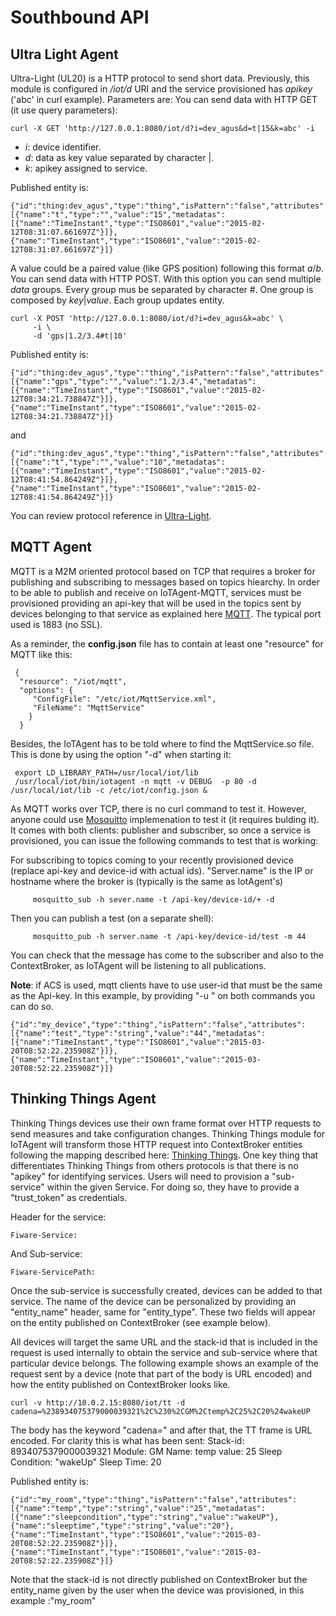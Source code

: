 # Southbound API
## Ultra Light Agent ###
Ultra-Light (UL20) is a HTTP protocol to send short data.
Previously, this module is configured in _/iot/d_ URI and the service provisioned has _apikey_ ('abc' in curl example). Parameters are:
You can send data with HTTP GET (it use query parameters):
```
curl -X GET 'http://127.0.0.1:8080/iot/d?i=dev_agus&d=t|15&k=abc' -i
```
- _i_: device identifier.
- _d_: data as key value separated by character |.
- _k_: apikey assigned to service.

Published entity is:
```
{"id":"thing:dev_agus","type":"thing","isPattern":"false","attributes":[{"name":"t","type":"","value":"15","metadatas":[{"name":"TimeInstant","type":"ISO8601","value":"2015-02-12T08:31:07.661697Z"}]},{"name":"TimeInstant","type":"ISO8601","value":"2015-02-12T08:31:07.661697Z"}]}
```

A value could be a paired value (like GPS position) following this format _a_/_b_.
You can send data with HTTP POST. With this option you can send multiple _data_ groups. Every group mus be separated by character #. One group is composed by _key_|_value_. Each group updates entity.
```
curl -X POST 'http://127.0.0.1:8080/iot/d?i=dev_agus&k=abc' \
     -i \
     -d 'gps|1.2/3.4#t|10'

```
Published entity is:
```
{"id":"thing:dev_agus","type":"thing","isPattern":"false","attributes":[{"name":"gps","type":"","value":"1.2/3.4","metadatas":[{"name":"TimeInstant","type":"ISO8601","value":"2015-02-12T08:34:21.738847Z"}]},{"name":"TimeInstant","type":"ISO8601","value":"2015-02-12T08:34:21.738847Z"}]}
```
and
```
{"id":"thing:dev_agus","type":"thing","isPattern":"false","attributes":[{"name":"t","type":"","value":"10","metadatas":[{"name":"TimeInstant","type":"ISO8601","value":"2015-02-12T08:41:54.864249Z"}]},{"name":"TimeInstant","type":"ISO8601","value":"2015-02-12T08:41:54.864249Z"}]}
```

You can review protocol reference in [Ultra-Light](UL20_protocol.md).

## MQTT Agent ###

MQTT is a M2M oriented protocol based on TCP that requires a broker for publishing and subscribing to messages based on topics hiearchy. In order to be able to publish and receive on IoTAgent-MQTT, services must be provisioned providing an api-key that will be used in the topics sent by devices belonging to that service as explained here [MQTT](MQTT_protocol.md). The typical port used is 1883 (no SSL).  

As a reminder, the __config.json__ file has to contain at least one "resource" for MQTT like this:

     {
      "resource": "/iot/mqtt",
      "options": {
         "ConfigFile": "/etc/iot/MqttService.xml",
         "FileName": "MqttService"
        }
      } 

Besides, the IoTAgent has to be told where to find the MqttService.so file. This is done by using the option "-d" when starting it:

     export LD_LIBRARY_PATH=/usr/local/iot/lib
     /usr/local/iot/bin/iotagent -n mqtt -v DEBUG  -p 80 -d /usr/local/iot/lib -c /etc/iot/config.json &



As MQTT works over TCP, there is no curl command to test it. However, anyone could use <a href=http://mosquitto.org>Mosquitto</a> implemenation to test it (it requires bulding it). It comes with both clients: publisher and subscriber, so once a service is provisioned, you can issue the following commands to test that is working:

For subscribing to topics coming to your recently provisioned device (replace api-key and device-id with actual ids). "Server.name" is the IP or hostname where the broker is (typically is the same as IotAgent's)
```
     mosquitto_sub -h sever.name -t /api-key/device-id/+ -d
```

Then you can publish a test (on a separate shell):

```
     mosquitto_pub -h server.name -t /api-key/device-id/test -m 44
```
You can check that the message has come to the subscriber and also to the ContextBroker, as IoTAgent will be listening to all publications. 

__Note__: if ACS is used, mqtt clients have to use user-id that must be the same as the Api-key. In this example, by providing "-u <api-key>" on both commands you can do so. 

```
{"id":"my_device","type":"thing","isPattern":"false","attributes":[{"name":"test","type":"string","value":"44","metadatas":[{"name":"TimeInstant","type":"ISO8601","value":"2015-03-20T08:52:22.235908Z"}]},{"name":"TimeInstant","type":"ISO8601","value":"2015-03-20T08:52:22.235908Z"}]}
```


## Thinking Things Agent ###
Thinking Things devices use their own frame format over HTTP requests to send measures and take configuration changes. Thinking Things module for IoTAgent will transform those HTTP request into ContextBroker entities following the mapping described here: [Thinking Things](TT_protocol.md). One key thing that differentiates Thinking Things from others protocols is that there is no "apikey" for identifying services. Users will need to provision a "sub-service" within the given Service. For doing so, they have to provide a "trust_token" as credentials.

Header for the service:
```
Fiware-Service:
```

And Sub-service:
```
Fiware-ServicePath:
```

Once the sub-service is successfully created, devices can be added to that service. The name of the device can be personalized by providing an "entity_name" header, same for "entity_type". These two fields will appear on the entity published on ContextBroker (see example below).

All devices will target the same URL and the stack-id that is included in the request is used internally to obtain the service and sub-service where that particular device belongs. The following example shows an example of the request sent by a device (note that part of the body is URL encoded) and how the entity published on ContextBroker looks like.  

```
curl -v http://10.0.2.15:8080/iot/tt -d cadena=%238934075379000039321%2C%230%2CGM%2Ctemp%2C25%2C20%24wakeUP
```

The body has the keyword "cadena=" and after that, the TT frame is URL encoded. For clarity this is what has been sent:
Stack-id: 8934075379000039321
Module: GM
Name: temp
value: 25
Sleep Condition: "wakeUp"
Sleep Time: 20



Published entity is:
```
{"id":"my_room","type":"thing","isPattern":"false","attributes":[{"name":"temp","type":"string","value":"25","metadatas":[{"name":"sleepcondition","type":"string","value":"wakeUP"},{"name":"sleeptime","type":"string","value":"20"},{"name":"TimeInstant","type":"ISO8601","value":"2015-03-20T08:52:22.235908Z"}]},{"name":"TimeInstant","type":"ISO8601","value":"2015-03-20T08:52:22.235908Z"}]}
```
Note that the stack-id is not directly published on ContextBroker but the entity_name given by the user when the device was provisioned, in this example :"my_room"


